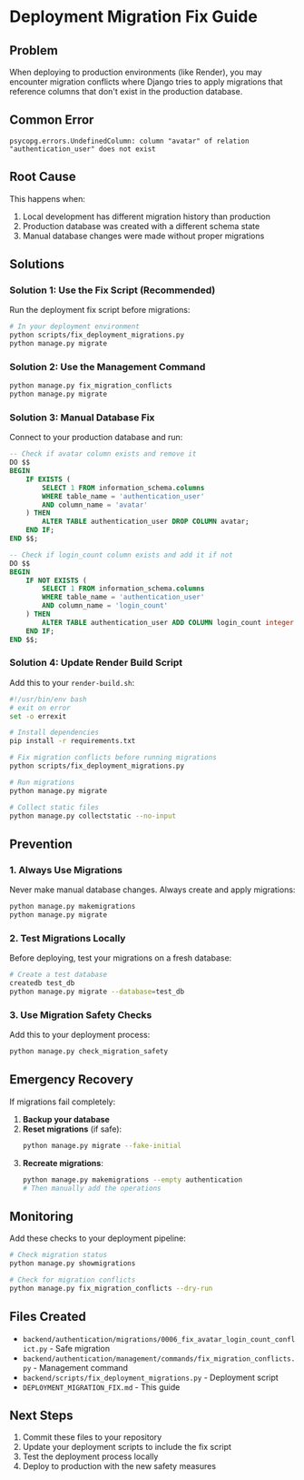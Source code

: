# Deployment Migration Fix Guide

## Problem
When deploying to production environments (like Render), you may encounter migration conflicts where Django tries to apply migrations that reference columns that don't exist in the production database.

## Common Error
```
psycopg.errors.UndefinedColumn: column "avatar" of relation "authentication_user" does not exist
```

## Root Cause
This happens when:
1. Local development has different migration history than production
2. Production database was created with a different schema state
3. Manual database changes were made without proper migrations

## Solutions

### Solution 1: Use the Fix Script (Recommended)
Run the deployment fix script before migrations:

```bash
# In your deployment environment
python scripts/fix_deployment_migrations.py
python manage.py migrate
```

### Solution 2: Use the Management Command
```bash
python manage.py fix_migration_conflicts
python manage.py migrate
```

### Solution 3: Manual Database Fix
Connect to your production database and run:

```sql
-- Check if avatar column exists and remove it
DO $$
BEGIN
    IF EXISTS (
        SELECT 1 FROM information_schema.columns 
        WHERE table_name = 'authentication_user' 
        AND column_name = 'avatar'
    ) THEN
        ALTER TABLE authentication_user DROP COLUMN avatar;
    END IF;
END $$;

-- Check if login_count column exists and add it if not
DO $$
BEGIN
    IF NOT EXISTS (
        SELECT 1 FROM information_schema.columns 
        WHERE table_name = 'authentication_user' 
        AND column_name = 'login_count'
    ) THEN
        ALTER TABLE authentication_user ADD COLUMN login_count integer DEFAULT 0;
    END IF;
END $$;
```

### Solution 4: Update Render Build Script
Add this to your `render-build.sh`:

```bash
#!/usr/bin/env bash
# exit on error
set -o errexit

# Install dependencies
pip install -r requirements.txt

# Fix migration conflicts before running migrations
python scripts/fix_deployment_migrations.py

# Run migrations
python manage.py migrate

# Collect static files
python manage.py collectstatic --no-input
```

## Prevention

### 1. Always Use Migrations
Never make manual database changes. Always create and apply migrations:

```bash
python manage.py makemigrations
python manage.py migrate
```

### 2. Test Migrations Locally
Before deploying, test your migrations on a fresh database:

```bash
# Create a test database
createdb test_db
python manage.py migrate --database=test_db
```

### 3. Use Migration Safety Checks
Add this to your deployment process:

```bash
python manage.py check_migration_safety
```

## Emergency Recovery

If migrations fail completely:

1. **Backup your database**
2. **Reset migrations** (if safe):
   ```bash
   python manage.py migrate --fake-initial
   ```
3. **Recreate migrations**:
   ```bash
   python manage.py makemigrations --empty authentication
   # Then manually add the operations
   ```

## Monitoring

Add these checks to your deployment pipeline:

```bash
# Check migration status
python manage.py showmigrations

# Check for migration conflicts
python manage.py fix_migration_conflicts --dry-run
```

## Files Created

- `backend/authentication/migrations/0006_fix_avatar_login_count_conflict.py` - Safe migration
- `backend/authentication/management/commands/fix_migration_conflicts.py` - Management command
- `backend/scripts/fix_deployment_migrations.py` - Deployment script
- `DEPLOYMENT_MIGRATION_FIX.md` - This guide

## Next Steps

1. Commit these files to your repository
2. Update your deployment scripts to include the fix script
3. Test the deployment process locally
4. Deploy to production with the new safety measures 